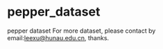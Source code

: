 # pepper_dataset
pepper dataset
For more dataset, please contact by email:leexu@hunau.edu.cn, thanks.
